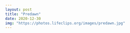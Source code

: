 ```yaml
---
layout: post
title: "Predawn"
date: 2020-12-30 
img: "https://photos.lifeclips.org/images/predawn.jpg"
---
```

